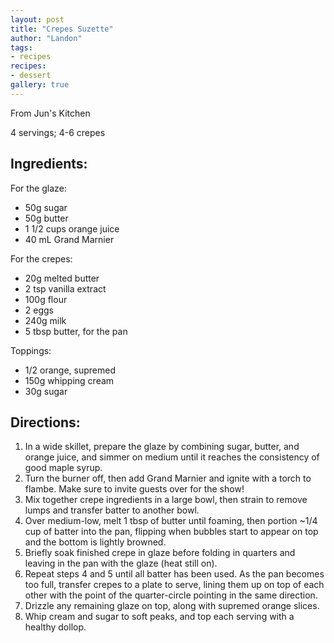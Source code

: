 ```yaml
---
layout: post
title: "Crepes Suzette"
author: "Landon"
tags:
- recipes
recipes:
- dessert
gallery: true
---
```


From Jun's Kitchen

4 servings; 4-6 crepes

## Ingredients:
For the glaze:
- 50g sugar
- 50g butter
- 1 1/2 cups orange juice
- 40 mL Grand Marnier

For the crepes:
- 20g melted butter
- 2 tsp vanilla extract
- 100g flour
- 2 eggs
- 240g milk
- 5 tbsp butter, for the pan

Toppings:
- 1/2 orange, supremed
- 150g whipping cream
- 30g sugar

## Directions:
1. In a wide skillet, prepare the glaze by combining sugar, butter, and orange juice, and simmer on medium until it reaches the consistency of good maple syrup.
2. Turn the burner off, then add Grand Marnier and ignite with a torch to flambe. Make sure to invite guests over for the show!
3. Mix together crepe ingredients in a large bowl, then strain to remove lumps and transfer batter to another bowl.
4. Over medium-low, melt 1 tbsp of butter until foaming, then portion ~1/4 cup of batter into the pan, flipping when bubbles start to appear on top and the bottom is lightly browned.
5. Briefly soak finished crepe in glaze before folding in quarters and leaving in the pan with the glaze (heat still on).
6. Repeat steps 4 and 5 until all batter has been used. As the pan becomes too full, transfer crepes to a plate to serve, lining them up on top of each other with the point of the quarter-circle pointing in the same direction.
7. Drizzle any remaining glaze on top, along with supremed orange slices.
8. Whip cream and sugar to soft peaks, and top each serving with a healthy dollop.

<div class="gallery">
<figure name="1" alt="Crepes Suzette" caption="Crepes Suzette during preparation (pc: Jiexi)."></figure>
<figure name="2" alt="Crepes Suzette" caption="Crepes Suzette garnished with supremed orange slices (pc: Jiexi)."></figure>
<figure name="3" alt="Crepes Suzette" caption="Crepes suzette is a really pretty dessert, and can be prepared live to show off a bit :D"></figure>
</div>

<!-- Old Recipe

# Crêpes Suzette
(makes about 2 servings)

### Ingredients:

Crêpes:
- 10g melted butter
- 1 tsp vanilla extract
- 50g flour
- 1 egg (beaten)
- 120g milk

Glaze:
- 20g sugar
- 20g butter
- 10 mL Grand Marnier
- 10 mL Cointreau
- 1 cup orange juice
- a scoop of vanilla ice cream

### Directions:

1. Combine the crêpe ingredients. I combine them in that order, but it's resulted in lumpy batter, so there might be a particular order that works best. Warming the milk before adding it might also help to keep the butter melted. That completes the crêpe batter, but we'll prep the glaze before making the crêpes.
2. In an 8" skillet, melt butter and sugar.
3. In a small cup or wine glass, combine Grand Marnier and Cointreau. Heat slightly and light with a long-necked lighter. Ensure the flame is steady, remove the skillet from the stove, turn off the lights, and pour into the skillet to flambé. Make sure to do this in front of guests - it's a showy technique, which is the whole point.
4. After the fire has extinguished and the alcohol has boiled off, return the skillet to the stove and add the orange juice. Lower the heat to leave the mixture on a low simmer.
5. Returning to the crêpes, heat another skillet over medium with a small amount of vegetable oil. Cook crêpes one at a time, making sure to get them nice and round. After each crêpe is complete, fold it in half and transfer to the simmering glaze.
6. After simmering briefly in the glaze, fold the crêpe again to form quarters and plate with a bit of extra glaze and a quenelle of vanilla ice cream.

---

I found this recipe from [Jun's Kitchen](https://www.youtube.com/watch?v=bF9zOykErJ4), though he shows a slightly fancier version of the recipe. I had a lot of trouble getting the flambé to work the first couple of times I tried the recipe - I accidentally added the orange juice first one time, and tried to flambé on the plate the second time, which also failed. I also managed to get it to mostly work once, but the flame isn't very bright, so it's not very pretty when the lights are on. For the dinner party though, it went perfectly. The quenelle of ice cream really finishes the presentation.

<div class="gallery">
<figure name="9" alt="crêpes suzette" caption="Crêpes suzette is a really pretty dessert, and can be prepared live to show off a bit :D"></figure>
</div>

-->